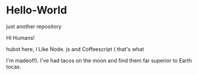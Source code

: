 # Hello-World
just another repository

HI Humans!

hubot here, I Like Node. js and Coffeescript ( that's what 

I'm madeof!). I've had tacos on the moon and find them far superior to Earth tocas.
